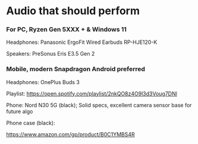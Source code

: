 # Audio that should perform

### For PC, Ryzen Gen 5XXX + & Windows 11

Headphones: Panasonic ErgoFit Wired Earbuds RP-HJE120-K

Speakers: PreSonus Eris E3.5 Gen 2



### Mobile, modern Snapdragon Android preferred

Headphones: OnePlus Buds 3

Playlist: https://open.spotify.com/playlist/2nkQO8z4O9l3d3Voug7DNl

Phone: Nord N30 5G (black); Solid specs, excellent camera sensor base for future algo


Phone case (black): 

https://www.amazon.com/gp/product/B0C1YMBS4R
